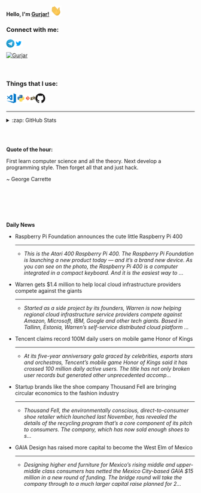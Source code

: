 #### Hello, I'm [Gurjar!](https://GurjarKing.github.io) <img src="https://raw.githubusercontent.com/ABSphreak/ABSphreak/master/gifs/Hi.gif" width="30px"></h2>


### Connect with me:

[<img align="left" alt="Gurjar | Telegram" width="22px" src="https://raw.githubusercontent.com/github/explore/80688e429a7d4ef2fca1e82350fe8e3517d3494d/topics/telegram/telegram.png" />][Telegram]
[<img align="left" alt="Gurjar | Twitter" width="22px" src="https://raw.githubusercontent.com/github/explore/80688e429a7d4ef2fca1e82350fe8e3517d3494d/topics/twitter/twitter.png" />][Twitter]
<br >
<br >
<a href="https://github.com/GurjarKing"><img src="https://komarev.com/ghpvc/?username=GurjarKing" alt="Gurjar" /></a> <br />
<br />
<br />
<!-- <br >

![](https://visitor-badge.glitch.me/badge?page_id=GurjarKing)

<br /> -->

### Things that I use:

[<img align="left" alt="Visual Studio Code" width="26px" src="https://raw.githubusercontent.com/github/explore/80688e429a7d4ef2fca1e82350fe8e3517d3494d/topics/visual-studio-code/visual-studio-code.png" />][VSCode]
[<img align="left" alt="Python" width="26px" src="https://raw.githubusercontent.com/github/explore/80688e429a7d4ef2fca1e82350fe8e3517d3494d/topics/python/python.png" />][Python]
[<img align="left" alt="Git" width="26px" src="https://raw.githubusercontent.com/github/explore/80688e429a7d4ef2fca1e82350fe8e3517d3494d/topics/git/git.png" />][Git]
[<img align="left" alt="GitHub" width="26px" src="https://raw.githubusercontent.com/github/explore/78df643247d429f6cc873026c0622819ad797942/topics/github/github.png" />][Github]

<br />
<br />

---
<details>
  <summary>:zap: GitHub Stats</summary>

<img align="left" alt="Gurjar's Github Stats" src="https://github-readme-stats.vercel.app/api?username=GurjarKing&show_icons=true&hide_border=true&count_private=true&include_all_commit=true&theme=algolia" />

</details>

<!-- ### 🔔 My latest tweet
<a href="https://twitter.com/Gurjar_King43" target="_blank">
	<img src="https://github.com/GurjarKing/GurjarKing/raw/master/tweet.png" width="70%" align="center" alt="Click to view on Twitter" title="My latest tweet, as an image"/>
</a> -->
<br>

<pre>

</pre>

**Quote of the hour:**

First learn computer science and all the theory. Next develop a programming style. Then forget all that and just hack.

~ George Carrette
<pre>

</pre>
<br>
<pre>


</pre>
<strong>Daily News</strong>
  
  - Raspberry Pi Foundation announces the cute little Raspberry Pi 400
     <hr/>
     
      - *This is the Atari 400 Raspberry Pi 400. The Raspberry Pi Foundation is launching a new product today — and it’s a brand new device. As you can see on the photo, the Raspberry Pi 400 is a computer integrated in a compact keyboard. And it is the easiest way to …*
     
  - Warren gets $1.4 million to help local cloud infrastructure providers compete against the giants
      <hr/>
      
      - *Started as a side project by its founders, Warren is now helping regional cloud infrastructure service providers compete against Amazon, Microsoft, IBM, Google and other tech giants. Based in Tallinn, Estonia, Warren’s self-service distributed cloud platform …*
      
  - Tencent claims record 100M daily users on mobile game Honor of Kings
      <hr/>
      
      - *At its five-year anniversary gala graced by celebrities, esports stars and orchestras, Tencent’s mobile game Honor of Kings said it has crossed 100 million daily active users. The title has not only broken user records but generated other unprecedented accomp…*
      
  - Startup brands like the shoe company Thousand Fell are bringing circular economics to the fashion industry
      <hr/>
      
      - *Thousand Fell, the environmentally conscious, direct-to-consumer shoe retailer which launched last November, has revealed the details of the recycling program that’s a core component of its pitch to consumers. The company, which has now sold enough shoes to s…*
       
  - GAIA Design has raised more capital to become the West Elm of Mexico
      <hr/>
       
       - *Designing higher end furniture for Mexico’s rising middle and upper-middle class consumers has netted the Mexico City-based GAIA $15 million in a new round of funding. The bridge round will take the company through to a much larger capital raise planned for 2…*
      

<br />

[VSCode]: https://code.visualstudio.com/
[Python]: https://www.python.org/
[Git]: https://git-scm.com/
[Github]: https://github.com/
[Telegram]: https://t.me/Gurjar_King/
[Twitter]: https://twitter.com/Gurjar_King43/
